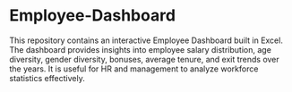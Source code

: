 # Employee-Dashboard
This repository contains an interactive Employee Dashboard built in Excel. The dashboard provides insights into employee salary distribution, age diversity, gender diversity, bonuses, average tenure, and exit trends over the years. It is useful for HR and management to analyze workforce statistics effectively.
